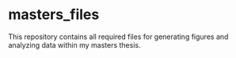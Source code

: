 # masters_files

This repository contains all required files for generating figures and analyzing data within my masters thesis.
